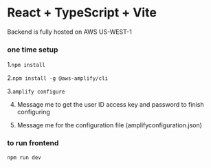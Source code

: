 # React + TypeScript + Vite

Backend is fully hosted on AWS US-WEST-1

### one time setup 

1.`npm install`

2.`npm install -g @aws-amplify/cli`

3.`amplify configure`

4. Message me to get the user ID access key and password to finish configuring

5. Message me for the configuration file (amplifyconfiguration.json)

### to run frontend
`npm run dev`
